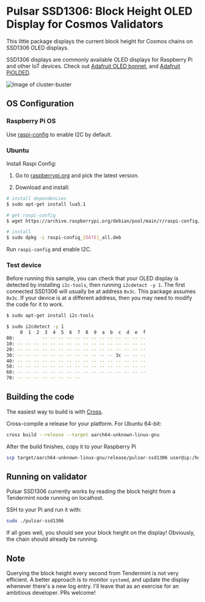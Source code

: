 # Pulsar SSD1306: Block Height OLED Display for Cosmos Validators

This little package displays the current block height for Cosmos chains on SSD1306 OLED displays.

SSD1306 displays are commonly available OLED displays for Raspberry Pi and other IoT devices. Check out [Adafruit OLED bonnet](https://www.adafruit.com/product/3531), and [Adafruit PiOLDED](https://www.adafruit.com/product/3527).

![Image of cluster-buster](https://cdn.discordapp.com/attachments/755567300152918077/771747410740772884/image0.jpg)

## OS Configuration

### Raspberry Pi OS

Use [raspi-config](https://www.raspberrypi.org/documentation/configuration/raspi-config.md) to enable I2C by default.

### Ubuntu

Install Raspi Config:

1. Go to [raspberrypi.org](https://archive.raspberrypi.org/debian/pool/main/r/raspi-config/) and pick the latest version.

2. Download and install:

```sh
# install dependencies
$ sudo apt-get install lua5.1

# get raspi-config
$ wget https://archive.raspberrypi.org/debian/pool/main/r/raspi-config/raspi-config_[DATE]_all.deb

# install
$ sudo dpkg -i raspi-config_[DATE]_all.deb
```

Run `raspi-config` and enable I2C.

### Test device

Before running this sample, you can check that your OLED display is detected by installing `i2c-tools`, then running `i2cdetect -y 1`. The first connected SSD1306 will usually be at address `0x3c`. This package assumes `0x3c`. If your device is at a different address, then you may need to modify the code for it to work.

```sh
$ sudo apt-get install i2c-tools

$ sudo i2cdetect -y 1
     0  1  2  3  4  5  6  7  8  9  a  b  c  d  e  f
00:          -- -- -- -- -- -- -- -- -- -- -- -- --
10: -- -- -- -- -- -- -- -- -- -- -- -- -- -- -- --
20: -- -- -- -- -- -- -- -- -- -- -- -- -- -- -- --
30: -- -- -- -- -- -- -- -- -- -- -- -- 3c -- -- --
40: -- -- -- -- -- -- -- -- -- -- -- -- -- -- -- --
50: -- -- -- -- -- -- -- -- -- -- -- -- -- -- -- --
60: -- -- -- -- -- -- -- -- -- -- -- -- -- -- -- --
70: -- -- -- -- -- -- -- --
```

## Building the code

The easiest way to build is with [Cross](https://github.com/rust-embedded/cross). 

Cross-compile a release for your platform. For Ubuntu 64-bit:

```sh
cross build --release --target aarch64-unknown-linux-gnu
```

After the build finishes, copy it to your Raspberry Pi

```sh
scp target/aarch64-unknown-linux-gnu/release/pulsar-ssd1306 user@ip:/home/user
```

## Running on validator

Pulsar SSD1306 currently works by reading the block height from a Tendermint node running on localhost.

SSH to your Pi and run it with:

```sh
sudo ./pulsar-ssd1306
```

If all goes well, you should see your block height on the display! Obviously, the chain should already be running.

## Note

Querying the block height every second from Tendermint is not very efficient. A better approach is to monitor `systemd`, and update the display whenever there's a new log entry. I'll leave that as an exercise for an ambitious developer. PRs welcome!
